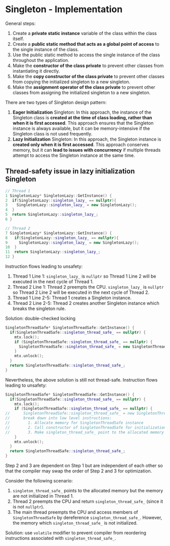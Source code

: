 # Singleton - Implementation

General steps:

1. Create a **private static instance** variable of the class within the class itself.
2. Create a **public static method that acts as a global point of access** to the single instance of the class.
3. Use the public static method to access the single instance of the class throughout the application.
4. Make the **constructor of the class private** to prevent other classes from instantiating it directly.
5. Make the **copy constructor of the class private** to prevent other classes from copying the initialized singleton to a new singleton.
6. Make the **assignment operator of the class private** to prevent other classes from assigning the initialized singleton to a new singleton.

There are two types of Singleton design pattern:

1. **Eager Initialization** Singleton: In this approach, the instance of the Singleton class is **created at the time of class loading, rather than when it is first accessed**. This approach ensures that the Singleton instance is always available, but it can be memory-intensive if the Singleton class is not used frequently.
2. **Lazy Initialization** Singleton: In this approach, the Singleton instance is **created only when it is first accessed**. This approach conserves memory, but it can **lead to issues with concurrency** if multiple threads attempt to access the Singleton instance at the same time.

## Thread-safety issue in lazy initialization Singleton

```c++
// Thread 1
1 SingletonLazy* SingletonLazy::GetInstance() {
2  if(SingletonLazy::singleton_lazy_ == nullptr){
3    SingletonLazy::singleton_lazy_ = new SingletonLazy();
4  }
5  return SingletonLazy::singleton_lazy_;
6 }

// Thread 2
7 SingletonLazy* SingletonLazy::GetInstance() {
8   if(SingletonLazy::singleton_lazy_ == nullptr){
9     SingletonLazy::singleton_lazy_ = new SingletonLazy();
10  }
11  return SingletonLazy::singleton_lazy_;
12 }
```

Instruction flows leading to unsafety:

1. Thread 1 Line 1: `singleton_lazy_` is `nullptr` so Thread 1 Line 2 will be executed in the next cycle of Thread 1.
2. Thread 2 Line 1: Thread 2 preempts the CPU. `singleton_lazy_` is `nullptr` so Thread 2 Line 2 will be executed in the next cycle of Thread 2.
3. Thread 1 Line 2-5: Thread 1 creates a Singleton instance.
4. Thread 2 Line 2-5: Thread 2 creates another Singleton instance which breaks the singleton rule.

Solution: double-checked locking

```c++
SingletonThreadSafe* SingletonThreadSafe::GetInstance() {
  if(SingletonThreadSafe::singleton_thread_safe_ == nullptr) {
    mtx.lock();
    if (SingletonThreadSafe::singleton_thread_safe_ == nullptr) {
      SingletonThreadSafe::singleton_thread_safe_ = new SingletonThreadSafe();
    }
    mtx.unlock();
  }
  return SingletonThreadSafe::singleton_thread_safe_;
}
```

Nevertheless, the above solution is still not thread-safe. Instruction flows leading to unsafety:

```c++
SingletonThreadSafe* SingletonThreadSafe::GetInstance() {
  if(SingletonThreadSafe::singleton_thread_safe_ == nullptr) {
    mtx.lock();
    if (SingletonThreadSafe::singleton_thread_safe_ == nullptr) {
//      SingletonThreadSafe::singleton_thread_safe_ = new SingletonThreadSafe();
//      break down into low level instructions:
//        1. Allocate memory for SingletonThreadSafe instance
//        2. Call constructor of SingletonThreadSafe for initialization
//        3. Make singleton_thread_safe_ point to the allocated memory
    }
    mtx.unlock();
  }
  return SingletonThreadSafe::singleton_thread_safe_;
}
```

Step 2 and 3 are dependent on Step 1 but are independent of each other so that the compiler may swap the order of Step 2 and 3 for optimization. 

Consider the following scenario:

1. `singleton_thread_safe_` points to the allocated memory but the memory are not initialized in Thread 1.
2. Thread 2 preempts the CPU and return `singleton_thread_safe_` (since it is not `nullptr`).
3. The main thread preempts the CPU and access members of `SingletonThreadSafe` by dereference `singleton_thread_safe_`. However, the memory which `singleton_thread_safe_` is not initialized.

Solution: use `volatile` modifier to prevent compiler from reordering instructions associated with `singleton_thread_safe_`.

